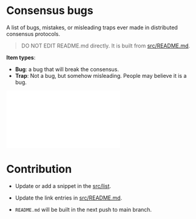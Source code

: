 # Consensus bugs

A list of bugs, mistakes, or misleading traps ever made in distributed consensus protocols.

> DO NOT EDIT README.md directly. It is built from [src/README.md](src/README.md).

**Item types**:

- **Bug**: a bug that will break the consensus.
- **Trap**: Not a bug, but somehow misleading. People may believe it is a bug.

<!-- #### List -->


![](list/classic-paxos-forget-decided-value.md)


# Contribution

- Update or add a snippet in the [src/list](src/list).

- Update the link entries in [src/README.md](src/README.md).

- `README.md` will be built in the next push to main branch.
